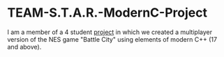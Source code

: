 # TEAM-S.T.A.R.-ModernC-Project
I am a member of a 4 student [project](https://github.com/andreinegoita/TEAM-S.T.A.R.-Modern-Project.git) in which we created a multiplayer version of the NES game "Battle City" using elements of modern C++ (17 and above).

